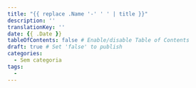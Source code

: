 ```yaml
---
title: "{{ replace .Name '-' ' ' | title }}"
description: ''
translationKey: ''
date: {{ .Date }}
tableOfContents: false # Enable/disable Table of Contents
draft: true # Set 'false' to publish
categories:
  - Sem categoria
tags:
  -
---
```

